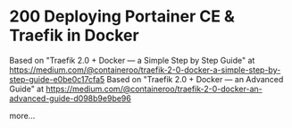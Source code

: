 # 200 Deploying Portainer CE & Traefik in Docker

Based on "Traefik 2.0 + Docker — a Simple Step by Step Guide" at https://medium.com/@containeroo/traefik-2-0-docker-a-simple-step-by-step-guide-e0be0c17cfa5
Based on "Traefik 2.0 + Docker — an Advanced Guide" at https://medium.com/@containeroo/traefik-2-0-docker-an-advanced-guide-d098b9e9be96

more...
